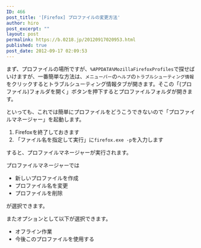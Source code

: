 ```yaml
---
ID: 466
post_title: '[Firefox] プロファイルの変更方法'
author: hiro
post_excerpt: ""
layout: post
permalink: https://b.0218.jp/20120917020953.html
published: true
post_date: 2012-09-17 02:09:53
---
```

まず、プロファイルの場所ですが、<code>%APPDATA%MozillaFirefoxProfiles</code>で探せばいけますが、一番簡単な方法は、<code>メニューバー</code>の<code>ヘルプ</code>の<code>トラブルシューティング情報</code>をクリックするとトラブルシューティング情報タブが開きます。そこの「(プロファイル)フォルダを開く」ボタンを押下するとプロファイルフォルダが開きます。

といっても、これでは簡単にプロファイルをどうこうできないので「プロファイルマネージャー」を起動します。

<ol>
<li>Firefoxを終了しておきます</li>
<li>「ファイル名を指定して実行」に<code>firefox.exe -p</code>を入力します</li>
</ol>
すると、プロファイルマネージャーが実行されます。

プロファイルマネージャーでは
<ul>
<li>新しいプロファイルを作成</li>
<li>プロファイル名を変更</li>
<li>プロファイルを削除</li>
</ul>
が選択できます。

またオプションとして以下が選択できます。
<ul>
<li>オフライン作業</li>
<li>今後このプロファイルを使用する</li>
</ul>